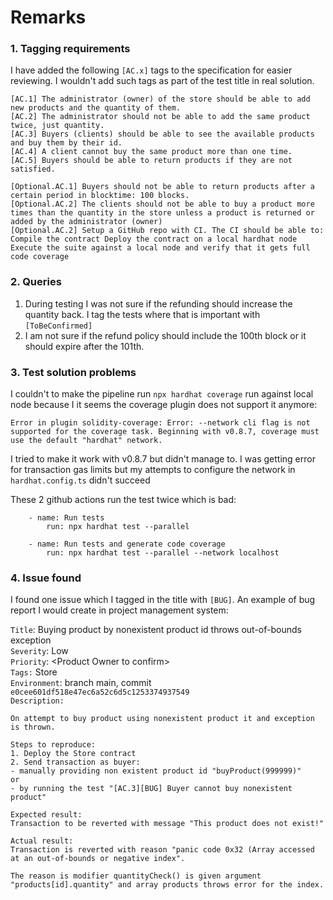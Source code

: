 # Remarks<br>
### 1. Tagging requirements<br>

I have added the following `[AC.x]` tags to the specification for easier reviewing. I wouldn't add such tags as part of the test title in real solution.<br>
```
[AC.1] The administrator (owner) of the store should be able to add new products and the quantity of them.
[AC.2] The administrator should not be able to add the same product twice, just quantity.
[AC.3] Buyers (clients) should be able to see the available products and buy them by their id.
[AC.4] A client cannot buy the same product more than one time.
[AC.5] Buyers should be able to return products if they are not satisfied.

[Optional.AC.1] Buyers should not be able to return products after a certain period in blocktime: 100 blocks.
[Optional.AC.2] The clients should not be able to buy a product more times than the quantity in the store unless a product is returned or added by the administrator (owner)
[Optional.AC.2] Setup a GitHub repo with CI. The CI should be able to: Compile the contract Deploy the contract on a local hardhat node Execute the suite against a local node and verify that it gets full code coverage
```

### 2. Queries

1. During testing I was not sure if the refunding should increase the quantity back. I tag the tests where that is important with `[ToBeConfirmed]`<br>
2.  I am not sure if the refund policy should include the 100th block or it should expire after the 101th.

### 3. Test solution problems
I couldn't to make the pipeline run `npx hardhat coverage` run against local node because I it seems the coverage plugin does not support it anymore: <br>

    Error in plugin solidity-coverage: Error: --network cli flag is not supported for the coverage task. Beginning with v0.8.7, coverage must use the default "hardhat" network.

I tried to make it work with v0.8.7 but didn't manage to. I was getting error for transaction gas limits but my attempts to configure the network in `hardhat.config.ts` didn't succeed

These 2 github actions run the test twice which is bad:
```
    - name: Run tests
        run: npx hardhat test --parallel 

    - name: Run tests and generate code coverage
        run: npx hardhat test --parallel --network localhost
```

### 4. Issue found 

I found one issue which I tagged in the title with `[BUG]`. An example of bug report I would create in project management system:

`Title`: Buying product by nonexistent product id throws out-of-bounds exception <br>
`Severity`: Low <br>
`Priority`: \<Product Owner to confirm\> <br>
`Tags:` Store <br>
`Environment`: branch main, commit `e0cee601df518e47ec6a52c6d5c1253374937549` <br>
`Description:`
```
On attempt to buy product using nonexistent product it and exception is thrown.

Steps to reproduce:
1. Deploy the Store contract
2. Send transaction as buyer:
- manually providing non existent product id "buyProduct(999999)"
or
- by running the test "[AC.3][BUG] Buyer cannot buy nonexistent product" 

Expected result:
Transaction to be reverted with message "This product does not exist!"

Actual result:
Transaction is reverted with reason "panic code 0x32 (Array accessed at an out-of-bounds or negative index". 

The reason is modifier quantityCheck() is given argument "products[id].quantity" and array products throws error for the index.
```


